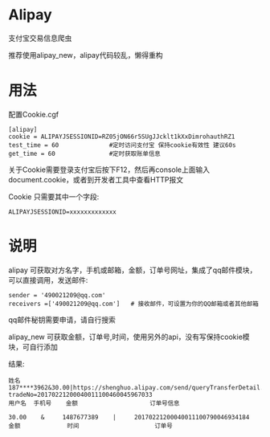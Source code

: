 # Alipay
支付宝交易信息爬虫

推荐使用alipay_new，alipay代码较乱，懒得重构

# 用法

配置Cookie.cgf

    [alipay]
    cookie = ALIPAYJSESSIONID=RZ05jON66r5SUgJJcklt1kXxDimrohauthRZ1
    test_time = 60              #定时访问支付宝 保持cookie有效性 建议60s
    get_time = 60               #定时获取账单信息

关于Cookie需要登录支付宝后按下F12，然后再console上面输入document.cookie，或者到开发者工具中查看HTTP报文

Cookie 只需要其中一个字段:

    ALIPAYJSESSIONID=xxxxxxxxxxxxx


# 说明
alipay 可获取对方名字，手机或邮箱，金额，订单号网址，集成了qq邮件模块，可以直接调用，发送邮件:

    sender = '490021209@qq.com'
    receivers =['490021209@qq.com']   # 接收邮件，可设置为你的QQ邮箱或者其他邮箱

qq邮件秘钥需要申请，请自行搜索

alipay_new 可获取金额，订单号,时间，使用另外的api，没有写保持cookie模块，可自行添加

结果:

    姓名187****3962&30.00|https://shenghuo.alipay.com/send/queryTransferDetail.htm?tradeNo=20170221200040011100460045967033
    用户名  手机号    金额                    订单号信息
    
    30.00    &     1487677389    |     20170221200040011100790046934184
    金额             时间                     订单号
